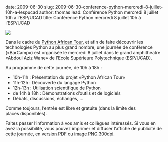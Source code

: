 date: 2009-06-30
slug: 2009-06-30-conference-python-mercredi-8-juillet-10h-a-lespucad
author: thomas
lead: Conférence Python mercredi 8 juillet 10h à l’ESP/UCAD
title: Conférence Python mercredi 8 juillet 10h à l’ESP/UCAD


[![](undefined)](undefined)

    

Dans le cadre du [Python African Tour](http://dakarlug.org/pat),
et afin de faire découvrir les technologies Python au plus grand
nombre, une journée de conférence («BarCamp») est organisée le mercredi
8 juillet dans le grand amphithéatre «Abdoul Aziz Wane» de l’Ecole
Supérieure Polytechnique&nbsp;(<span class="caps">ESP</span>/<span class="caps">UCAD</span>).

Au programme de cette journée, de 10h à 18h&nbsp;:

*   10h-11h : Présentation du projet «Python African&nbsp;Tour»
*   11h-12h : Découverte du langage&nbsp;Python
*   12h-13h : Utilisation scientifique de&nbsp;Python
*   de 14h à 18h : Démonstrations d’outils et de&nbsp;logiciels
*   Débats, discussions, échanges,&nbsp;…

Comme toujours, l’entrée est libre et gratuite (dans la limite des places&nbsp;disponibles).

Faites passer l’information à vos amis et collègues intéressés. Si
vous en avez la possibilité, vous pouvez imprimer et diffuser l’affiche
de publicité de cette journée, en [version <span class="caps">PDF</span>](http://dakarlug.org/pat/affiche-barcamp.pdf) ou [image <span class="caps">PNG</span> 300dpi](http://dakarlug.org/pat/affiche-barcamp.png).

    